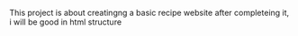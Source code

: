 This project is about creatingng a basic recipe website
after completeing it, i will be good in html structure
